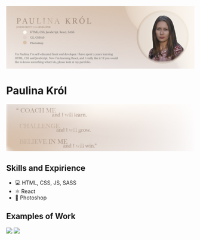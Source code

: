 ![I am GitHub Readme Generator's creator](https://github.com/paukrol/paukrol/blob/main/banner_git.jpg)


# Paulina Król
<img src="https://github.com/paukrol/paukrol/blob/main/banner-git-about.jpg">

## Skills and Expirience 
* 💻 HTML, CSS, JS, SASS
* ⚛ React
* 📱 Photoshop

## Examples of Work
<a href="https://planner-pauprenses.netlify.app"><img src="https://github.com/paukrol/paukrol/blob/main/planner-app-gif-high.gif" width="640"></a>
<a href="https://google.com"><img src="https://github.com/paukrol/paukrol/blob/main/photography-gif.gif" width="640"></a>

